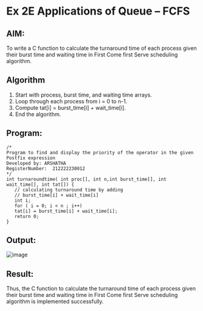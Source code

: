 # Ex 2E Applications of Queue – FCFS
## AIM:
To write a C function to calculate the turnaround time of each process given their burst time and waiting time in First Come first Serve scheduling algorithm.
## Algorithm
1. Start with process, burst time, and waiting time arrays. 
2. Loop through each process from i = 0 to n-1. 
3. Compute tat[i] = burst_time[i] + wait_time[i]. 
4. End the algorithm.
## Program:
```
/*
Program to find and display the priority of the operator in the given Postfix expression
Developed by: ARSHATHA
RegisterNumber:  212222230012
*/
int turnaroundtime( int proc[], int n,int burst_time[], int wait_time[], int tat[]) { 
   // calculating turnaround time by adding 
   // burst_time[i] + wait_time[i] 
   int i; 
   for ( i = 0; i < n ; i++) 
   tat[i] = burst_time[i] + wait_time[i]; 
   return 0; 
} 
```

## Output:

![image](https://github.com/user-attachments/assets/78a4a748-2f69-4465-abe2-69350865f76b)

## Result:
Thus, the C function to calculate the turnaround time of each process given their burst time and waiting time in First Come first Serve scheduling algorithm is implemented successfully.
